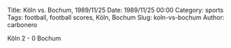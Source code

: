 Title: Köln vs. Bochum, 1989/11/25
Date: 1989/11/25 00:00
Category: sports
Tags: football, football scores, Köln, Bochum
Slug: koln-vs-bochum
Author: carbonero


Köln 2 - 0 Bochum
